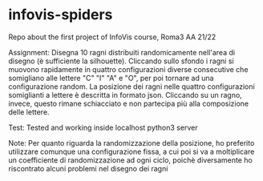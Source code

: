 # infovis-spiders
Repo about the first project of InfoVis course, Roma3 AA 21/22

Assignment:
Disegna 10 ragni distribuiti randomicamente nell'area di disegno (è sufficiente la silhouette).
Cliccando sullo sfondo i ragni si muovono rapidamente in quattro configurazioni diverse consecutive che
somigliano alle lettere "C" "I" "A" e "O", per poi tornare ad una configurazione random.
La posizione dei ragni nelle quattro configurazioni somiglianti a lettere è descritta in formato json.
Cliccando su un ragno, invece, questo rimane schiacciato e non partecipa più alla composizione delle lettere.

Test:
Tested and working inside localhost python3 server

Note:
Per quanto riguarda la randomizzazione della posizione, ho preferito utilizzare comunque una configurazione
fissa, a cui poi si va a moltiplicare un coefficiente di randomizzazione ad ogni ciclo, poichè diversamente
ho riscontrato alcuni problemi nel disegno dei ragni